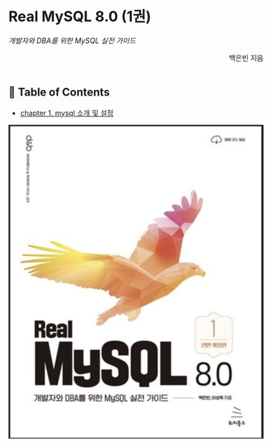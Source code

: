 # Real MySQL 8.0 (1권)
_개발자와 DBA를 위한 MySQL 실전 가이드_


<div align="right">백은빈 지음 </div>
<br/>

## 📖 Table of Contents
- [chapter 1. mysql 소개 및 설정](contents/chapter1/mysql_설치_설정_그리고_소개.md)

![스크린샷 2023-12-21 오후 7.52.04.png](%EC%8A%A4%ED%81%AC%EB%A6%B0%EC%83%B7%202023-12-21%20%EC%98%A4%ED%9B%84%207.52.04.png)
